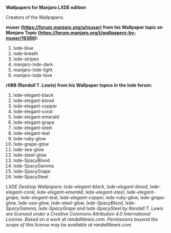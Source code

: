 **Wallpapers for Manjaro LXDE edition**

Creators of the Wallpapers:

**muser (https://forum.manjaro.org/u/muser) from his Wallpaper topic on Manjaro Topic (https://forum.manjaro.org/t/wallpapers-by-muser/19386):**

1. lxde-blue
2. lxde-breath
3. lxde-stripes
4. manjaro-lxde-dark
5. manjaro-lxde-light 
6. manjaro-lxde-love

**rtl88 (Randall T. Lewis) from his Wallpaper topics in the lxde forum:**

1. lxde-elegant-black
2. lxde-elegant-blood
3. lxde-elegant-copper
4. lxde-elegant-coral
5. lxde-elegant-emerald
6. lxde-elegant-grape
7. lxde-elegant-steel
8. lxde-elegant-teal
9. lxde-ruby-glow
10. lxde-grape-glow
11. lxde-sea-glow
12. lxde-steel-glow
13. lxde-SpacyBlood
14. lxde-SpacyGamma
15. lxde-SpacyGrape
16. lxde-SpacySteel

*LXDE Desktop Wallpapers: lxde-elegant-black, lxde-elegant-blood, lxde-elegant-coral, lxde-elegant-emerald, lxde-elegant-steel, lxde-elegant-grape, lxde-elegant-teal, lxde-elegant-copper, lxde-ruby-glow, lxde-grape-glow, lxde-sea-glow, lxde-steel-glow, lxde-SpacyBlood, lxde-SpacyGamma, lxde-SpacyGrape and lxde-SpacySteel by Randall T. Lewis are licensed under a Creative Commons Attribution 4.0 International License.
Based on a work at randalltlewis.com.
Permissions beyond the scope of this license may be available at randalltlewis.com.*
